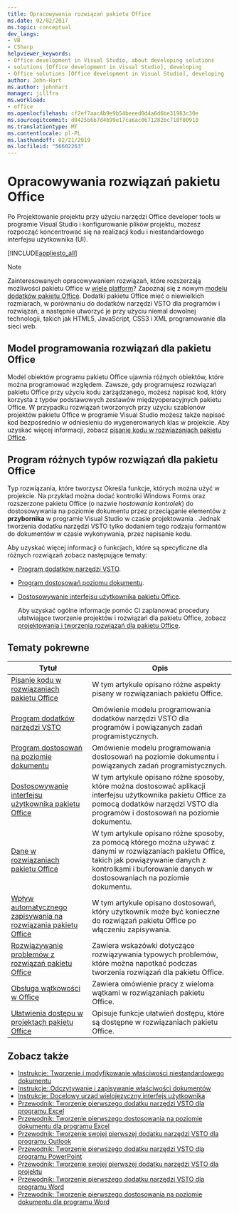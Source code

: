 ```yaml
---
title: Opracowywania rozwiązań pakietu Office
ms.date: 02/02/2017
ms.topic: conceptual
dev_langs:
- VB
- CSharp
helpviewer_keywords:
- Office development in Visual Studio, about developing solutions
- solutions [Office development in Visual Studio], developing
- Office solutions [Office development in Visual Studio], developing
author: John-Hart
ms.author: johnhart
manager: jillfra
ms.workload:
- office
ms.openlocfilehash: cf2ef7aac4b9e9b54beeed0d4a6d6be31983c30e
ms.sourcegitcommit: d0425b6b7d4b99e17ca6ac0671282bc718f80910
ms.translationtype: MT
ms.contentlocale: pl-PL
ms.lasthandoff: 02/21/2019
ms.locfileid: "56602263"
---
```

# <a name="develop-office-solutions"></a>Opracowywania rozwiązań pakietu Office
  Po Projektowanie projektu przy użyciu narzędzi Office developer tools w programie Visual Studio i konfigurowanie plików projektu, możesz rozpocząć koncentrować się na realizacji kodu i niestandardowego interfejsu użytkownika (UI).

 [!INCLUDE[appliesto_all](../vsto/includes/appliesto-all-md.md)]

> [!NOTE]
>  Zainteresowanych opracowywaniem rozwiązań, które rozszerzają możliwości pakietu Office w [wiele platform](https://dev.office.com/add-in-availability)? Zapoznaj się z nowym [modelu dodatków pakietu Office](https://dev.office.com/docs/add-ins/overview/office-add-ins). Dodatki pakietu Office mieć o niewielkich rozmiarach, w porównaniu do dodatków narzędzi VSTO dla programów i rozwiązań, a następnie utworzyć je przy użyciu niemal dowolnej technologii, takich jak HTML5, JavaScript, CSS3 i XML programowanie dla sieci web.

## <a name="office-solutions-programming-model"></a>Model programowania rozwiązań dla pakietu Office
 Model obiektów programu pakietu Office ujawnia różnych obiektów, które można programować względem. Zawsze, gdy programujesz rozwiązań pakietu Office przy użyciu kodu zarządzanego, możesz napisać kod, który korzysta z typów podstawowych zestawów międzyoperacyjnych pakietu Office. W przypadku rozwiązań tworzonych przy użyciu szablonów projektów pakietu Office w programie Visual Studio możesz także napisać kod bezpośrednio w odniesieniu do wygenerowanych klas w projekcie. Aby uzyskać więcej informacji, zobacz [pisanie kodu w rozwiązaniach pakietu Office](../vsto/writing-code-in-office-solutions.md).

## <a name="program-different-types-of-office-solutions"></a>Program różnych typów rozwiązań dla pakietu Office
 Typ rozwiązania, które tworzysz Określa funkcje, których można użyć w projekcie. Na przykład można dodać kontrolki Windows Forms oraz rozszerzone pakietu Office (o nazwie *hostowania kontrolek*) do dostosowywania na poziomie dokumentu przez przeciąganie elementów z **przybornika** w programie Visual Studio w czasie projektowania . Jednak tworzenia dodatku narzędzi VSTO tylko dodaniem tego rodzaju formantów do dokumentów w czasie wykonywania, przez napisanie kodu.

 Aby uzyskać więcej informacji o funkcjach, które są specyficzne dla różnych rozwiązań zobacz następujące tematy:

- [Program dodatków narzędzi VSTO](../vsto/programming-vsto-add-ins.md).

- [Program dostosowań poziomu dokumentu](../vsto/programming-document-level-customizations.md).

- [Dostosowywanie interfejsu użytkownika pakietu Office](../vsto/office-ui-customization.md).

  Aby uzyskać ogólne informacje pomóc Ci zaplanować procedury ułatwiające tworzenie projektów i rozwiązań dla pakietu Office, zobacz [projektowania i tworzenia rozwiązań dla pakietu Office](../vsto/designing-and-creating-office-solutions.md).

## <a name="related-topics"></a>Tematy pokrewne

|Tytuł|Opis|
|-----------|-----------------|
|[Pisanie kodu w rozwiązaniach pakietu Office](../vsto/writing-code-in-office-solutions.md)|W tym artykule opisano różne aspekty pisany w rozwiązaniach pakietu Office.|
|[Program dodatków narzędzi VSTO](../vsto/programming-vsto-add-ins.md)|Omówienie modelu programowania dodatków narzędzi VSTO dla programów i powiązanych zadań programistycznych.|
|[Program dostosowań na poziomie dokumentu](../vsto/programming-document-level-customizations.md)|Omówienie modelu programowania dostosowań na poziomie dokumentu i powiązanych zadań programistycznych.|
|[Dostosowywanie interfejsu użytkownika pakietu Office](../vsto/office-ui-customization.md)|W tym artykule opisano różne sposoby, które można dostosować aplikacji interfejsu użytkownika pakietu Office za pomocą dodatków narzędzi VSTO dla programów i dostosowań na poziomie dokumentu.|
|[Dane w rozwiązaniach pakietu Office](../vsto/data-in-office-solutions.md)|W tym artykule opisano różne sposoby, za pomocą którego można używać z danymi w rozwiązaniach pakietu Office, takich jak powiązywanie danych z kontrolkami i buforowanie danych w dostosowaniach na poziomie dokumentu.|
|[Wpływ automatycznego zapisywania na rozwiązania pakietu Office](./how-autosave-impacts-office-solutions.md)|W tym artykule opisano dostosowań, który użytkownik może być konieczne do rozwiązań pakietu Office po włączeniu zapisywania.|
|[Rozwiązywanie problemów z rozwiązań pakietu Office](../vsto/troubleshooting-office-solutions.md)|Zawiera wskazówki dotyczące rozwiązywania typowych problemów, które można napotkać podczas tworzenia rozwiązań dla pakietu Office.|
|[Obsługa wątkowości w Office](../vsto/threading-support-in-office.md)|Zawiera omówienie pracy z wieloma wątkami w rozwiązaniach pakietu Office.|
|[Ułatwienia dostępu w projektach pakietu Office](../vsto/accessibility-in-office-projects.md)|Opisuje funkcje ułatwień dostępu, które są dostępne w rozwiązaniach pakietu Office.|

## <a name="see-also"></a>Zobacz także
- [Instrukcje: Tworzenie i modyfikowanie właściwości niestandardowego dokumentu](../vsto/how-to-create-and-modify-custom-document-properties.md)
- [Instrukcje: Odczytywanie i zapisywanie właściwości dokumentów](../vsto/how-to-read-from-and-write-to-document-properties.md)
- [Instrukcje: Docelowy urząd wielojęzyczny interfejs użytkownika](../vsto/how-to-target-the-office-multilingual-user-interface.md)
- [Przewodnik: Tworzenie pierwszego dodatku narzędzi VSTO dla programu Excel](../vsto/walkthrough-creating-your-first-vsto-add-in-for-excel.md)
- [Przewodnik: Tworzenie pierwszego dostosowania na poziomie dokumentu dla programu Excel](../vsto/walkthrough-creating-your-first-document-level-customization-for-excel.md)
- [Przewodnik: Tworzenie swojej pierwszej dodatku narzędzi VSTO dla programu Outlook](../vsto/walkthrough-creating-your-first-vsto-add-in-for-outlook.md)
- [Przewodnik: Tworzenie pierwszego dodatku narzędzi VSTO dla programu PowerPoint](../vsto/walkthrough-creating-your-first-vsto-add-in-for-powerpoint.md)
- [Przewodnik: Tworzenie swojej pierwszej dodatku narzędzi VSTO dla projektu](../vsto/walkthrough-creating-your-first-vsto-add-in-for-project.md)
- [Przewodnik: Tworzenie pierwszego dodatku narzędzi VSTO dla programu Word](../vsto/walkthrough-creating-your-first-vsto-add-in-for-word.md)
- [Przewodnik: Tworzenie pierwszego dostosowania na poziomie dokumentu dla programu Word](../vsto/walkthrough-creating-your-first-document-level-customization-for-word.md)
